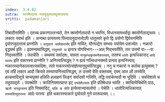 ```yaml
---
index:  3.4.82
sutra:  परस्मैपदानां णलतुसुस्थलथुसणल्वमाः
vritti:  padamanjari
---
```


तिबादीनामिति । एतच्च प्रकरणाल्लभ्यते, तेन क्वसोर्णलादयो न भवन्ति, विधानसामर्थ्याद्वा क्वसोर्णलाद्यभावः । लकारः स्वार्थ इति । अन्यथा प्रत्ययस्य पित्त्वादनुदात्तत्वेऽपि धातुस्वरे कृते द्विः प्रयोगो द्विर्वचनमिति द्वयोरप्युदात्तत्वं प्राप्नोति । `अनुदात्तं पदमेकवर्जम्` इति नास्ति, यौगपद्येन सम्भवः पर्यायेण प्रसज्येत । णकारो वृद्ध्यर्थ इति । इदमन्यथासिद्धम्, `णलुत्तमो वा` इत्यत्र योगविभागः---अल् णिद्भवतीति, तत उत्तमो वा---वा णिद्भवतीति । पपाचेति । कथमयं सर्वादशः, यावता `नानुबन्धकृतमनेकाल्त्वम्`, ततश्च `धातोः` इत्यधिकाराद् `आदेः परस्य` इति वकारस्य प्राप्नोति ? अनित्त्वात्सिद्धम् ? न ह्ययं णल्विधानसमये प्रत्यय इत्यनित्त्वाद् णकारस्यानेकालत्वात्सर्वादेशः, ततो णकारस्योत्संज्ञेत्यानुपूर्व्यात्सिद्धम् । ननु च णकारो न कर्तव्य इत्युक्तम् ? एवं तर्हि लकार आदौ क्रियते तस्याप्यनित्त्वात्सिद्धम्, ल उत्तमो वेति वक्तव्यम्, एवम् आत औ लस्येति, हल्ङ्यादिसूत्रे चाप्यपृक्तं हलिति हल्ग्रहणं लिङ्गं सर्वादशो णलिति, तद्धि पपाचेत्यादौ मा भूदिति । सर्वादेशत्वे च तदुपपद्यते । पपक्थेति । क्रादिनियमात्प्राप्त इट् `उपदेशेऽत्वतः` इति प्रतिषेधान्न भवति । क्वचित्पेचिथेति पाठः, `ऋतो भारद्वाजस्य` इति नियमादिट्, `थलि च सेटि` इत्येत्वाभ्यासलोपो । पेचेति । धातोरित्यधिकारात् `तस्मादित्युत्तरस्य `आदेः परस्य` इति थकारस्याकारे द्वयोरतो गुणे पररूपत्वम् ।।
